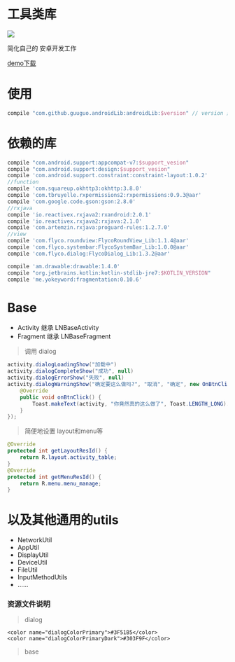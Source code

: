 工具类库
=======
[![](https://jitpack.io/v/guuguo/androidLib.svg)](https://jitpack.io/#guuguo/androidLib)

简化自己的 安卓开发工作

[demo下载](https://fir.im/rmsn)
# 使用
```groovy
compile "com.github.guuguo.androidLib:androidLib:$version" // version 是 jitpack 徽章的 version
```


# 依赖的库
```groovy
compile "com.android.support:appcompat-v7:$support_vesion"
compile "com.android.support:design:$support_vesion"
compile 'com.android.support.constraint:constraint-layout:1.0.2'
//function 
compile 'com.squareup.okhttp3:okhttp:3.8.0'
compile 'com.tbruyelle.rxpermissions2:rxpermissions:0.9.3@aar'
compile 'com.google.code.gson:gson:2.8.0'
//rxjava
compile 'io.reactivex.rxjava2:rxandroid:2.0.1'
compile 'io.reactivex.rxjava2:rxjava:2.1.0'
compile 'com.artemzin.rxjava:proguard-rules:1.2.7.0'
//view
compile 'com.flyco.roundview:FlycoRoundView_Lib:1.1.4@aar'
compile 'com.flyco.systembar:FlycoSystemBar_Lib:1.0.0@aar'
compile 'com.flyco.dialog:FlycoDialog_Lib:1.3.2@aar'

compile 'am.drawable:drawable:1.4.0'
compile "org.jetbrains.kotlin:kotlin-stdlib-jre7:$KOTLIN_VERSION"
compile 'me.yokeyword:fragmentation:0.10.6'
```
# Base
- Activity 继承 LNBaseActivity
- Fragment 继承 LNBaseFragment

> 调用 dialog

```java
activity.dialogLoadingShow("加载中")
activity.dialogCompleteShow("成功", null)
activity.dialogErrorShow("失败", null)
activity.dialogWarningShow("确定要这么做吗?", "取消", "确定", new OnBtnClickL() {
    @Override
    public void onBtnClick() {
        Toast.makeText(activity, "你竟然真的这么做了", Toast.LENGTH_LONG).show();
    }
});
```
> 简便地设置 layout和menu等
```java
@Override
protected int getLayoutResId() {
    return R.layout.activity_table;
}
@Override
protected int getMenuResId() {
    return R.menu.menu_manage;
}
```
以及其他通用的utils
===
- NetworkUtil
- AppUtil
- DisplayUtil
- DeviceUtil
- FileUtil
- InputMethodUtils
- ......


### 资源文件说明
> dialog

    <color name="dialogColorPrimary">#3F51B5</color>
    <color name="dialogColorPrimaryDark">#303F9F</color>
    
> base
